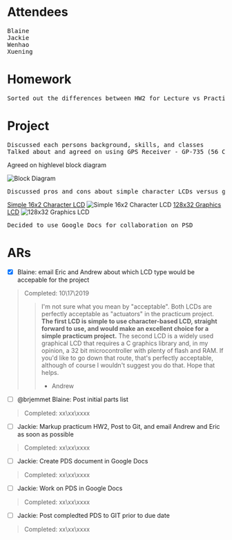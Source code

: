 # Attendees
<pre>
Blaine
Jackie
Wenhao
Xuening
</pre>

# Homework
<pre>
Sorted out the differences between HW2 for Lecture vs Practicum
</pre>

# Project
<pre>
Discussed each persons background, skills, and classes
Talked about and agreed on using GPS Receiver - GP-735 (56 Channel)
</pre

[GPS Receiver - GP-735 (56 Channel)](https://www.sparkfun.com/products/13670)

<pre>
Agreed on highlevel block diagram 
</pre>

![Block Diagram](https://github.com/liujiaq1/ECE411-Team9/blob/master/Meetings/10-17-2019/BlockDiagram.png)

<pre>
Discussed pros and cons about simple character LCDs versus graphic LCDs. Compared simple 16x2 Character LCD to 128x32 graphics LCD. Decided to send email to ask for advice on required complexity of the project. 
</pre>

[Simple 16x2 Character LCD](https://www.sparkfun.com/products/14073)
![Simple 16x2 Character LCD](https://github.com/liujiaq1/ECE411-Team9/blob/master/Meetings/10-17-2019/LCD1.png)
[128x32 Graphics LCD](https://www.digikey.com/product-detail/en/newhaven-display-intl/NHD-C12832A1Z-NSW-BBW-3V3/NHD-C12832A1Z-NSW-BBW-3V3-ND/2059235)
![128x32 Graphics LCD](https://github.com/liujiaq1/ECE411-Team9/blob/master/Meetings/10-17-2019/LCD2.png)

<pre>
Decided to use Google Docs for collaboration on PSD
</pre>






# ARs

- [x] Blaine: email Eric and Andrew about which LCD type would be accepable for the project 
> Completed: 10\17\2019
>> I'm not sure what you mean by "acceptable". Both LCDs are perfectly acceptable as "actuators" in the practicum project.
**The first LCD is simple to use character-based LCD, straight forward to use, and would make an excellent choice for a simple practicum project.**
The second LCD is a widely used graphical LCD that requires a C graphics library and, in my opinion, a 32 bit microcontroller with plenty of flash and RAM. If you'd like to go down that route, that's perfectly acceptable, although of course I wouldn't suggest you do that.
Hope that helps.
>> - Andrew
>

- [ ] @brjemmet Blaine:  Post initial parts list
> Completed: xx\xx\xxxx
>

- [ ] Jackie:  Markup practicum HW2, Post to Git, and email Andrew and Eric as soon as possible
> Completed: xx\xx\xxxx
>

- [ ] Jackie:  Create PDS document in Google Docs
> Completed: xx\xx\xxxx
>

 - [ ] Jackie:  Work on PDS in Google Docs
> Completed: xx\xx\xxxx
>

- [ ] Jackie:  Post compledted PDS to GIT prior to due date
> Completed: xx\xx\xxxx
>





